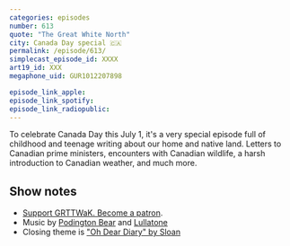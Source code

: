 ```yaml
---
categories: episodes
number: 613
quote: "The Great White North"
city: Canada Day special 🇨🇦
permalink: /episode/613/
simplecast_episode_id: XXXX
art19_id: XXX
megaphone_uid: GUR1012207898

episode_link_apple: 
episode_link_spotify: 
episode_link_radiopublic: 
---
```


To celebrate Canada Day this July 1, it's a very special episode full of childhood and teenage writing about our home and native land. Letters to Canadian prime ministers, encounters with Canadian wildlife, a harsh introduction to Canadian weather, and much more.

## Show notes
* [Support GRTTWaK. Become a patron](https://grownupsreadthingstheywroteaskids.com/support/?utm_source=podcast&utm_medium=referral&utm_campaign=613).
* Music by [Podington Bear](https://geo.itunes.apple.com/us/artist/podington-bear/id250459572?at=10lR7u&mt=1&app=music) and [Lullatone](https://geo.itunes.apple.com/us/artist/lullatone/id34467705?at=10lR7u&mt=1&app=music)
* Closing theme is ["Oh Dear Diary" by Sloan](http://sloan.spinshop.com/details/9850)